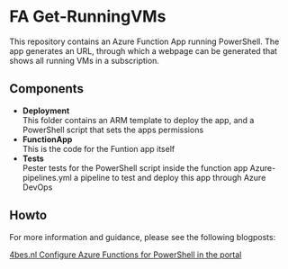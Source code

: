 # FA Get-RunningVMs

This repository contains an Azure Function App running PowerShell.
The app generates an URL, through which a webpage can be generated that shows all running VMs in a subscription.

## Components

- **Deployment**  
  This folder contains an ARM template to deploy the app, and a PowerShell script that sets the apps permissions
- **FunctionApp**  
  This is the code for the Funtion app itself
- **Tests**  
  Pester tests for the PowerShell script inside the function app
  Azure-pipelines.yml
  a pipeline to test and deploy this app through Azure DevOps

## Howto

For more information and guidance, please see the following blogposts:

[4bes.nl Configure Azure Functions for PowerShell in the portal](https://4bes.nl/2019/06/12/configure-azure-functions-for-powershell-in-the-portal/)

